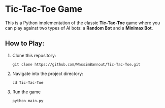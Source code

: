 # Tic-Tac-Toe Game

This is a Python implementation of the classic **Tic-Tac-Toe** game where you can play against two types of AI bots: a **Random Bot** and a **Minimax Bot**.

## How to Play:
1. Clone this repository:
   ```
   git clone https://github.com/WassimBannout/Tic-Tac-Toe.git
   ```
2. Navigate into the project directory:
   ```
   cd Tic-Tac-Toe
   ```
3. Run the game
   ```
   python main.py
   ```
